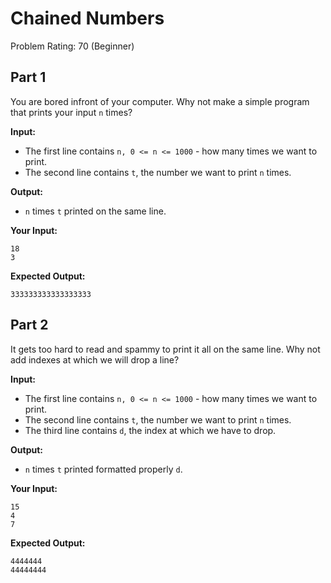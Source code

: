 # Chained Numbers
Problem Rating: 70 (Beginner)

## Part 1
You are bored infront of your computer. Why not make a simple program that prints your input `n` times?

**Input:**
- The first line contains `n, 0 <= n <= 1000` - how many times we want to print.
- The second line contains `t`, the number we want to print `n` times.


**Output:**
- `n` times `t` printed on the same line.

**Your Input:**
```
18
3
```

**Expected Output:**
```
333333333333333333
```


## Part 2
It gets too hard to read and spammy to print it all on the same line. Why not add indexes at which we will drop a line?

**Input:**
- The first line contains `n, 0 <= n <= 1000` - how many times we want to print.
- The second line contains `t`, the number we want to print `n` times.
- The third line contains `d`, the index at which we have to drop.


**Output:**
- `n` times `t` printed formatted properly `d`.

**Your Input:**
```
15
4
7
```

**Expected Output:**
```
4444444
44444444
```